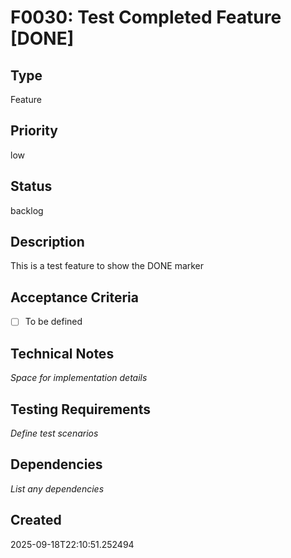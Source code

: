 # F0030: Test Completed Feature [DONE]

## Type
Feature

## Priority
low

## Status
backlog

## Description
This is a test feature to show the DONE marker

## Acceptance Criteria
- [ ] To be defined

## Technical Notes
_Space for implementation details_

## Testing Requirements
_Define test scenarios_

## Dependencies
_List any dependencies_

## Created
2025-09-18T22:10:51.252494
